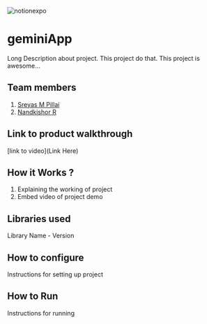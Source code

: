 
![notionexpo](https://github.com/TH-Activities/saturday-hack-night-template/assets/90635335/c35eb3eb-c105-4e4a-ac11-36dcda7bca67)




# geminiApp
Long Description about project. This project do that. This project is awesome...
## Team members
1. [Sreyas M Pillai](https://github.com/Sreyas62)
2. [Nandkishor R](https://github.com/nandkishorr)
## Link to product walkthrough
[link to video](Link Here)
## How it Works ?
1. Explaining the working of project
2. Embed video of project demo
## Libraries used
Library Name - Version
## How to configure
Instructions for setting up project
## How to Run
Instructions for running

